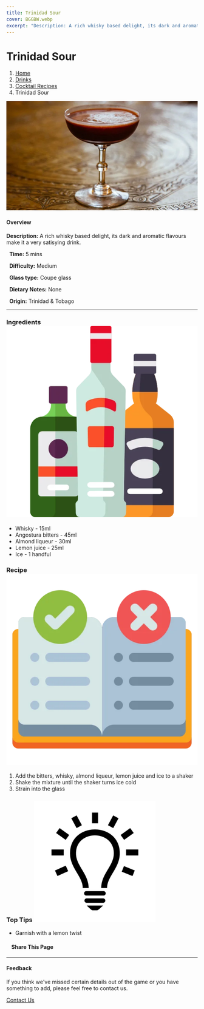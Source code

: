 ```yaml
---
title: Trinidad Sour
cover: BGGBW.webp
excerpt: "Description: A rich whisky based delight, its dark and aromatic flavours make it a very satisying drink."
---
```


# Trinidad Sour

1.  [Home](/)
2.  [Drinks](drinks)
3.  [Cocktail Recipes](drinks/cocktailrecipes)
4.  Trinidad Sour

![](/images/trinidad-sour.webp)

#### Overview

**Description:** A rich whisky based delight, its dark and aromatic flavours make it a very satisying drink.

  **Time:** 5 mins

  **Difficulty:** Medium

  **Glass type:** Coupe glass

  **Dietary Notes:** None

  **Origin:** Trinidad & Tobago

* * *

### Ingredients ![target](/images/liquor.webp)

-   Whisky - 15ml
-   Angostura bitters - 45ml
-   Almond liqueur - 30ml
-   Lemon juice - 25ml
-   Ice - 1 handful

### Recipe ![target](/images/rules.webp)

1.  Add the bitters, whisky, almond liqueur, lemon juice and ice to a shaker
2.  Shake the mixture until the shaker turns ice cold
3.  Strain into the glass

### Top Tips ![target](/images/lightbulb.webp)

-   Garnish with a lemon twist

####     Share This Page

[](https://www.facebook.com/sharer/sharer.php?u=beergogglegames.co.uk/Drinks/CocktailRecipes/trinidad-sour)[](https://www.instagram.com/direct/new/)[](https://twitter.com/intent/tweet?url=beergogglegames.co.uk/Drinks/CocktailRecipes/trinidad-sour)

* * *

#### Feedback

If you think we've missed certain details out of the game or you have something to add, please feel free to contact us.

  
  
  
[Contact Us](contact)
